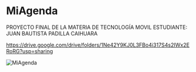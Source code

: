 # MiAgenda

PROYECTO FINAL DE LA MATERIA DE TECNOLOGÍA MOVIL
ESTUDIANTE: JUAN BAUTISTA PADILLA CAIHUARA

https://drive.google.com/drive/folders/1Ne42Y9KJ0L3FBo4i317S4s2IWx2ERoRG?usp=sharing

![MiAgenda](https://user-images.githubusercontent.com/72109896/205069668-cf33a016-8a38-4b50-a9da-421bb1c41df1.png)
